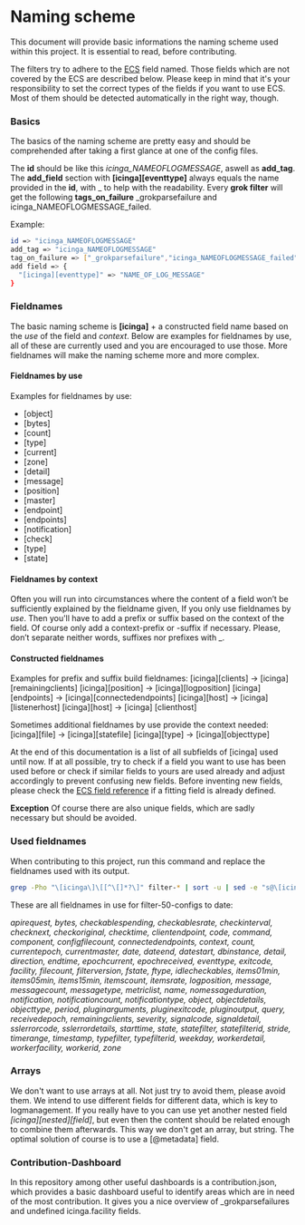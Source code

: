 # Naming scheme
This document will provide basic informations the naming scheme used within this project. It is essential to read, before contributing.

The filters try to adhere to the [ECS](https://www.elastic.co/guide/en/ecs/1.0/index.html) field named. Those fields which are not covered by the ECS are described below. Please keep in mind that it's your responsibility to set the correct types of the fields if you want to use ECS. Most of them should be detected automatically in the right way, though.

### Basics
The basics of the naming scheme are pretty easy and should be comprehended after taking a first glance at one of the config files.

The **id** should be like this *icinga_NAMEOFLOGMESSAGE*, aswell as **add_tag**.
The **add_field** section with **[icinga][eventtype]** always equals the name provided in the **id**, with _ to help with the readability.
Every **grok filter** will get the following **tags_on_failure** _grokparsefailure and icinga_NAMEOFLOGMESSAGE_failed.

Example:
```sh
id => "icinga_NAMEOFLOGMESSAGE"
add_tag => "icinga_NAMEOFLOGMESSAGE"
tag_on_failure => ["_grokparsefailure","icinga_NAMEOFLOGMESSAGE_failed"]
add field => {
  "[icinga][eventtype]" => "NAME_OF_LOG_MESSAGE"
}
```

### Fieldnames

The basic naming scheme is **[icinga]** + a constructed field name based on the *use* of the field and *context*. Below are examples for fieldnames by use, all of these are currently used and you are encouraged to use those. More fieldnames will make the naming scheme more and more complex.

#### Fieldnames by use

Examples for fieldnames by use:
- [object]
- [bytes]
- [count]
- [type]
- [current]
- [zone]
- [detail]
- [message]
- [position]
- [master]
- [endpoint]
- [endpoints]
- [notification]
- [check]
- [type]
- [state]

#### Fieldnames by context

Often you will run into circumstances where the content of a field won’t be sufficiently explained by the fieldname given, If you only use fieldnames by *use*. Then you'll have to add a prefix or suffix based on the context of the field. Of course only add a context-prefix or -suffix if necessary. Please, don’t separate neither words, suffixes nor prefixes with _.

#### Constructed fieldnames

Examples for prefix and suffix build fieldnames:
[icinga][clients] → [icinga][remainingclients]
[icinga][position] → [icinga][logposition]
[icinga][endpoints] → [icinga][connectedendpoints]
[icinga][host] → [icinga] [listenerhost]
[icinga][host] → [icinga] [clienthost]

Sometimes additional fieldnames by use provide the context needed:
[icinga][file] → [icinga][statefile]
[icinga][type] → [icinga][objecttype]

At the end of this documentation is a list of all subfields of [icinga] used until now. If at all possible, try to check if a field you want to use has been used before or check if similar fields to yours are used already and adjust accordingly to prevent confusing new fields. Before inventing new fields, please check the [ECS field reference](https://www.elastic.co/guide/en/ecs/1.0/index.html) if a fitting field is already defined.

**Exception** Of course there are also unique fields, which are sadly necessary but should be avoided.

### Used fieldnames

When contributing to this project, run this command and replace the fieldnames used with its output. 

```sh
grep -Pho "\[icinga\]\[[^\[]*?\]" filter-* | sort -u | sed -e "s@\[icinga\]\[@@;s@\]@,@" | sed ':a;N;$!ba;s/\n/ /g' | sed -e "s/,$//"
```

These are all fieldnames in use for filter-50-configs to date:

*apirequest, bytes, checkablespending, checkablesrate, checkinterval, checknext, checkoriginal, checktime, clientendpoint, code, command, component, configfilecount, connectedendpoints, context, count, currentepoch, currentmaster, date, dateend, datestart, dbinstance, detail, direction, endtime, epochcurrent, epochreceived, eventtype, exitcode, facility, filecount, filterversion, fstate, ftype, idlecheckables, items01min, items05min, items15min, itemscount, itemsrate, logposition, message, messagecount, messagetype, metriclist, name, nomessageduration, notification, notificationcount, notificationtype, object, objectdetails, objecttype, period, pluginarguments, pluginexitcode, pluginoutput, query, receivedepoch, remainingclients, severity, signalcode, signaldetail, sslerrorcode, sslerrordetails, starttime, state, statefilter, statefilterid, stride, timerange, timestamp, typefilter, typefilterid, weekday, workerdetail, workerfacility, workerid, zone*

### Arrays

We don't want to use arrays at all. Not just try to avoid them, please avoid them. We intend to use different fields for different data, which is key to logmanagement. If you really have to you can use yet another nested field *[icinga][nested][field]*, but even then the content should be related enough to combine them afterwards. This way we don't get an array, but string. The optimal solution of course is to use a [@metadata] field. 

### Contribution-Dashboard

In this repository among other useful dashboards is a contribution.json, which provides a basic dashboard useful to identify areas which are in need of the most contribution. It gives you a nice overview of _grokparsefailures and undefined icinga.facility fields.

